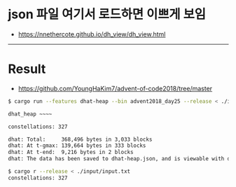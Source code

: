 # json 파일 여기서 로드하면 이쁘게 보임
- https://nnethercote.github.io/dh_view/dh_view.html

<hr />

# Result
- https://github.com/YoungHaKim7/advent-of-code2018/tree/master

```bash
$ cargo run --features dhat-heap --bin advent2018_day25 --release < ./input/input.txt

dhat_heap ~~~~

constellations: 327

dhat: Total:     368,496 bytes in 3,033 blocks
dhat: At t-gmax: 139,664 bytes in 333 blocks
dhat: At t-end:  9,216 bytes in 2 blocks
dhat: The data has been saved to dhat-heap.json, and is viewable with dhat/dh_view.html
```

```bash
$ cargo r --release < ./input/input.txt
constellations: 327

```

